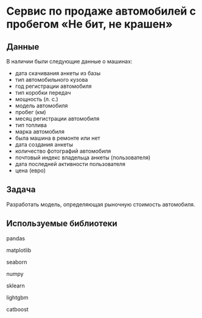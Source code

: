 # Сервис по продаже автомобилей с пробегом «Не бит, не крашен»

## Данные
В наличии были следующие данные о машинах: 
* дата скачивания анкеты из базы
* тип автомобильного кузова
* год регистрации автомобиля
* тип коробки передач
* мощность (л. с.)
* модель автомобиля
* пробег (км)
* месяц регистрации автомобиля
* тип топлива
* марка автомобиля
* была машина в ремонте или нет
* дата создания анкеты
* количество фотографий автомобиля
* почтовый индекс владельца анкеты (пользователя)
* дата последней активности пользователя
* цена (евро)

## Задача
Разработать модель, определяющая рыночную стоимость автомобиля.

## Используемые библиотеки
pandas

matplotlib

seaborn

numpy

sklearn

lightgbm

catboost
